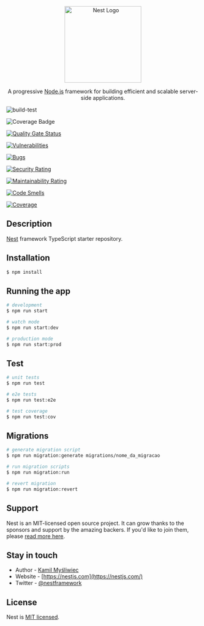 <p align="center">
  <a href="http://nestjs.com/" target="blank"><img src="https://nestjs.com/img/logo-small.svg" width="200" alt="Nest Logo" /></a>
</p>

  <p align="center">A progressive <a href="http://nodejs.org" target="_blank">Node.js</a> framework for building efficient and scalable server-side applications.</p>

<p align="center">

![build-test](https://github.com/wrsouza/nest-cqrs-typeorm/actions/workflows/build-test.yml/badge.svg)

![Coverage Badge](https://img.shields.io/endpoint?url=https://gist.githubusercontent.com/wrsouza/9b7d5aa0fe6ff3af0f45f9863f5e86a9/raw/nest-cqrs-typeorm__master.json)

</p>

<p align="center">
  
  [![Quality Gate Status](https://sonarcloud.io/api/project_badges/measure?project=wrsouza_nest-cqrs-typeorm&metric=alert_status)](https://sonarcloud.io/summary/new_code?id=wrsouza_nest-cqrs-typeorm)
  
  [![Vulnerabilities](https://sonarcloud.io/api/project_badges/measure?project=wrsouza_nest-cqrs-typeorm&metric=vulnerabilities)](https://sonarcloud.io/summary/new_code?id=wrsouza_nest-cqrs-typeorm)
  
  [![Bugs](https://sonarcloud.io/api/project_badges/measure?project=wrsouza_nest-cqrs-typeorm&metric=bugs)](https://sonarcloud.io/summary/new_code?id=wrsouza_nest-cqrs-typeorm)
  
  [![Security Rating](https://sonarcloud.io/api/project_badges/measure?project=wrsouza_nest-cqrs-typeorm&metric=security_rating)](https://sonarcloud.io/summary/new_code?id=wrsouza_nest-cqrs-typeorm)
  
  [![Maintainability Rating](https://sonarcloud.io/api/project_badges/measure?project=wrsouza_nest-cqrs-typeorm&metric=sqale_rating)](https://sonarcloud.io/summary/new_code?id=wrsouza_nest-cqrs-typeorm)
  
  [![Code Smells](https://sonarcloud.io/api/project_badges/measure?project=wrsouza_nest-cqrs-typeorm&metric=code_smells)](https://sonarcloud.io/summary/new_code?id=wrsouza_nest-cqrs-typeorm)
  
  [![Coverage](https://sonarcloud.io/api/project_badges/measure?project=wrsouza_nest-cqrs-typeorm&metric=coverage)](https://sonarcloud.io/summary/new_code?id=wrsouza_nest-cqrs-typeorm)
  
</p>
  
  
## Description

[Nest](https://github.com/nestjs/nest) framework TypeScript starter repository.

## Installation

```bash
$ npm install
```

## Running the app

```bash
# development
$ npm run start

# watch mode
$ npm run start:dev

# production mode
$ npm run start:prod
```

## Test

```bash
# unit tests
$ npm run test

# e2e tests
$ npm run test:e2e

# test coverage
$ npm run test:cov
```

## Migrations

```bash
# generate migration script
$ npm run migration:generate migrations/nome_da_migracao

# run migration scripts
$ npm run migration:run

# revert migration
$ npm run migration:revert
```

## Support

Nest is an MIT-licensed open source project. It can grow thanks to the sponsors and support by the amazing backers. If you'd like to join them, please [read more here](https://docs.nestjs.com/support).

## Stay in touch

- Author - [Kamil Myśliwiec](https://kamilmysliwiec.com)
- Website - [https://nestjs.com](https://nestjs.com/)
- Twitter - [@nestframework](https://twitter.com/nestframework)

## License

Nest is [MIT licensed](LICENSE).
